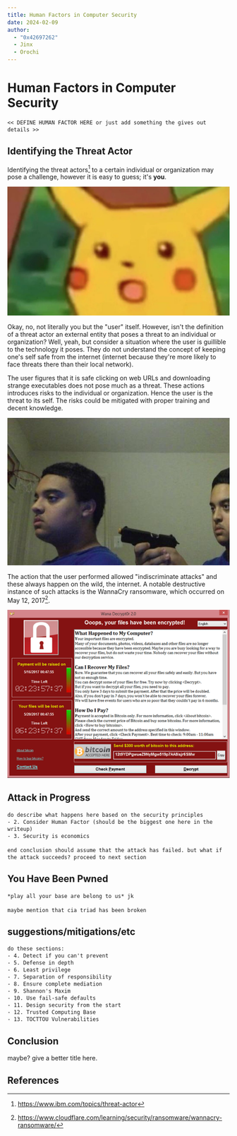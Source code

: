 ```yaml
---
title: Human Factors in Computer Security
date: 2024-02-09
author:
  - "0x42697262"
  - Jinx
  - Orochi
---
```


# Human Factors in Computer Security

```
<< DEFINE HUMAN FACTOR HERE or just add something the gives out details >>
```

## Identifying the Threat Actor

Identifying the threat actors[^1] to a certain individual or organization may pose a challenge, however it is easy to guess; it's **you**.

![pika face](./pikaface.png)

Okay, no, not literally you but the "user" itself. However, isn't the definition of a threat actor an external entity that poses a threat to an individual or organization? Well, yeah, but consider a situation where the user is guillible to the technology it poses. They do not understand the concept of keeping one's self safe from the internet (internet because they're more likely to face threats there than their local network).

The user figures that it is safe clicking on web URLs and downloading strange executables does not pose much as a threat. These actions introduces risks to the individual or organization. Hence the user is the threat to its self. The risks could be mitigated with proper training and decent knowledge.

![self sabotage](./selfsabotage.png)

The action that the user performed allowed "indiscriminate attacks" and these always happen on the wild, the internet. A notable destructive instance of such attacks is the WannaCry ransomware, which occurred on May 12, 2017[^2].

![WannaCry Ransomware](./wannacry.png)

## Attack in Progress

```
do describe what happens here based on the security principles
- 2. Consider Human Factor (should be the biggest one here in the writeup)
- 3. Security is economics

end conclusion should assume that the attack has failed. but what if the attack succeeds? proceed to next section
```

## You Have Been Pwned

```
*play all your base are belong to us* jk

maybe mention that cia triad has been broken
```

## suggestions/mitigations/etc

```
do these sections:
- 4. Detect if you can't prevent
- 5. Defense in depth
- 6. Least privilege
- 7. Separation of responsibility
- 8. Ensure complete mediation
- 9. Shannon's Maxim
- 10. Use fail-safe defaults
- 11. Design security from the start
- 12. Trusted Computing Base
- 13. TOCTTOU Vulnerabilities
```

## Conclusion

maybe? give a better title here.

## References

[^1]: https://www.ibm.com/topics/threat-actor
[^2]: https://www.cloudflare.com/learning/security/ransomware/wannacry-ransomware/
